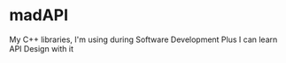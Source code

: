 # madAPI
My C++ libraries, I'm using during Software Development
Plus I can learn API Design with it
